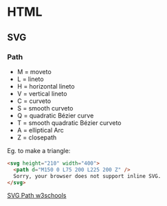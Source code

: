 # HTML

## SVG
### Path
- M = moveto
- L = lineto
- H = horizontal lineto
- V = vertical lineto
- C = curveto
- S = smooth curveto
- Q = quadratic Bézier curve
- T = smooth quadratic Bézier curveto
- A = elliptical Arc
- Z = closepath

Eg. to make a triangle:
```html
<svg height="210" width="400">
  <path d="M150 0 L75 200 L225 200 Z" />
  Sorry, your browser does not support inline SVG.
</svg>
```
[SVG Path w3schools](https://www.w3schools.com/graphics/svg_path.asp)
